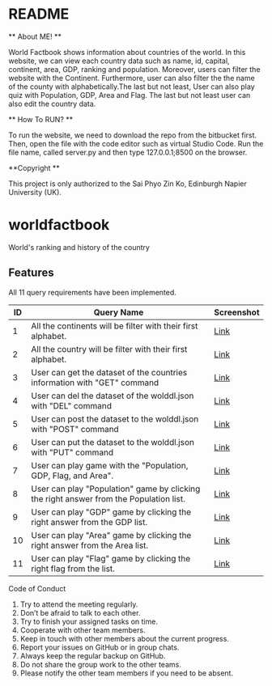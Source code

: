 # README

** About ME! **

World Factbook shows information about countries of the world.
In this website, we can view each country data such as name, id, capital, continent, area, GDP, ranking and population.
Moreover, users can filter the website with the Continent. Furthermore, user can also filter the the name of the county with alphabetically.The last but not least,
User can also play quiz with Population, GDP, Area and Flag. The last but not least user can also edit the country data.

** How To RUN? **

To run the website, we need to download the repo from the bitbucket first. Then, open the file with the code editor such as virtual Studio Code.
Run the file name, called server.py and then type 127.0.0.1;8500 on the browser.

**Copyright **

This project is only authorized to the Sai Phyo Zin Ko, Edinburgh Napier University (UK).

# worldfactbook

World's ranking and history of the country

## Features

All 11 query requirements have been implemented.

| ID  | Query Name                                                                             | Screenshot                              |
| --- | -------------------------------------------------------------------------------------- | --------------------------------------- |
| 1   | All the continents will be filter with their first alphabet.                           | [Link](./images/continentsorting.PNG)   |
| 2   | All the country will be filter with their first alphabet.                              | [Link](./images/countrynamesorting.PNG) |
| 3   | User can get the dataset of the countries information with "GET" command               | [Link](./images/editdateget.PNG)        |
| 4   | User can del the dataset of the wolddl.json with "DEL" command                         | [Link](./images/del.PNG)                |
| 5   | User can post the dataset to the wolddl.json with "POST" command                       | [Link](./images/post.PNG)               |
| 6   | User can put the dataset to the wolddl.json with "PUT" command                         | [Link](./images/putdata.PNG)            |
| 7   | User can play game with the "Population, GDP, Flag, and Area".                         | [Link](./images/playgame.PNG)           |
| 8   | User can play "Population" game by clicking the right answer from the Population list. | [Link](./images/popquiz.PNG)            |
| 9   | User can play "GDP" game by clicking the right answer from the GDP list.               | [Link](./images/gdpquiz.PNG)            |
| 10  | User can play "Area" game by clicking the right answer from the Area list.             | [Link](./images/randomcountryquiz.PNG)  |
| 11  | User can play "Flag" game by clicking the right flag from the list.                    | [Link](./images/quizflag.PNG)           |

Code of Conduct

1. Try to attend the meeting regularly.
2. Don’t be afraid to talk to each other.
3. Try to finish your assigned tasks on time.
4. Cooperate with other team members.
5. Keep in touch with other members about the current progress.
6. Report your issues on GitHub or in group chats.
7. Always keep the regular backup on GitHub.
8. Do not share the group work to the other teams.
9. Please notify the other team members if you need to be absent.
